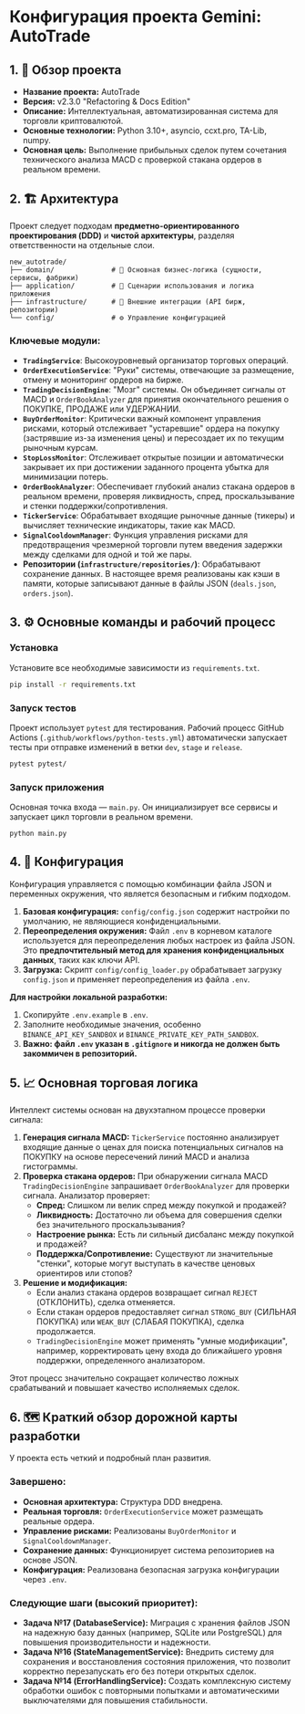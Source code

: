 # Конфигурация проекта Gemini: AutoTrade

## 1. 🎯 Обзор проекта

- **Название проекта:** AutoTrade
- **Версия:** v2.3.0 "Refactoring & Docs Edition"
- **Описание:** Интеллектуальная, автоматизированная система для торговли криптовалютой.
- **Основные технологии:** Python 3.10+, asyncio, ccxt.pro, TA-Lib, numpy.
- **Основная цель:** Выполнение прибыльных сделок путем сочетания технического анализа MACD с проверкой стакана ордеров в реальном времени.

## 2. 🏗️ Архитектура

Проект следует подходам **предметно-ориентированного проектирования (DDD)** и **чистой архитектуры**, разделяя ответственности на отдельные слои.

```
new_autotrade/
├── domain/              # 🧠 Основная бизнес-логика (сущности, сервисы, фабрики)
├── application/         # 🚀 Сценарии использования и логика приложения
├── infrastructure/      # 🔌 Внешние интеграции (API бирж, репозитории)
└── config/              # ⚙️ Управление конфигурацией
```

### Ключевые модули:
- **`TradingService`**: Высокоуровневый организатор торговых операций.
- **`OrderExecutionService`**: "Руки" системы, отвечающие за размещение, отмену и мониторинг ордеров на бирже.
- **`TradingDecisionEngine`**: "Мозг" системы. Он объединяет сигналы от MACD и `OrderBookAnalyzer` для принятия окончательного решения о ПОКУПКЕ, ПРОДАЖЕ или УДЕРЖАНИИ.
- **`BuyOrderMonitor`**: Критически важный компонент управления рисками, который отслеживает "устаревшие" ордера на покупку (застрявшие из-за изменения цены) и пересоздает их по текущим рыночным курсам.
- **`StopLossMonitor`**: Отслеживает открытые позиции и автоматически закрывает их при достижении заданного процента убытка для минимизации потерь.
- **`OrderBookAnalyzer`**: Обеспечивает глубокий анализ стакана ордеров в реальном времени, проверяя ликвидность, спред, проскальзывание и стенки поддержки/сопротивления.
- **`TickerService`**: Обрабатывает входящие рыночные данные (тикеры) и вычисляет технические индикаторы, такие как MACD.
- **`SignalCooldownManager`**: Функция управления рисками для предотвращения чрезмерной торговли путем введения задержки между сделками для одной и той же пары.
- **Репозитории (`infrastructure/repositories/`)**: Обрабатывают сохранение данных. В настоящее время реализованы как кэши в памяти, которые записывают данные в файлы JSON (`deals.json`, `orders.json`).

## 3. ⚙️ Основные команды и рабочий процесс

### Установка
Установите все необходимые зависимости из `requirements.txt`.
```bash
pip install -r requirements.txt
```

### Запуск тестов
Проект использует `pytest` для тестирования. Рабочий процесс GitHub Actions (`.github/workflows/python-tests.yml`) автоматически запускает тесты при отправке изменений в ветки `dev`, `stage` и `release`.
```bash
pytest pytest/
```

### Запуск приложения
Основная точка входа — `main.py`. Он инициализирует все сервисы и запускает цикл торговли в реальном времени.
```bash
python main.py
```

## 4. 🔧 Конфигурация

Конфигурация управляется с помощью комбинации файла JSON и переменных окружения, что является безопасным и гибким подходом.

1.  **Базовая конфигурация:** `config/config.json` содержит настройки по умолчанию, не являющиеся конфиденциальными.
2.  **Переопределения окружения:** Файл `.env` в корневом каталоге используется для переопределения любых настроек из файла JSON. Это **предпочтительный метод для хранения конфиденциальных данных**, таких как ключи API.
3.  **Загрузка:** Скрипт `config/config_loader.py` обрабатывает загрузку `config.json` и применяет переопределения из файла `.env`.

**Для настройки локальной разработки:**
1.  Скопируйте `.env.example` в `.env`.
2.  Заполните необходимые значения, особенно `BINANCE_API_KEY_SANDBOX` и `BINANCE_PRIVATE_KEY_PATH_SANDBOX`.
3.  **Важно: файл `.env` указан в `.gitignore` и никогда не должен быть закоммичен в репозиторий.**

## 5. 📈 Основная торговая логика

Интеллект системы основан на двухэтапном процессе проверки сигнала:

1.  **Генерация сигнала MACD:** `TickerService` постоянно анализирует входящие данные о ценах для поиска потенциальных сигналов на ПОКУПКУ на основе пересечений линий MACD и анализа гистограммы.
2.  **Проверка стакана ордеров:** При обнаружении сигнала MACD `TradingDecisionEngine` запрашивает `OrderBookAnalyzer` для проверки сигнала. Анализатор проверяет:
    - **Спред:** Слишком ли велик спред между покупкой и продажей?
    - **Ликвидность:** Достаточно ли объема для совершения сделки без значительного проскальзывания?
    - **Настроение рынка:** Есть ли сильный дисбаланс между покупкой и продажей?
    - **Поддержка/Сопротивление:** Существуют ли значительные "стенки", которые могут выступать в качестве ценовых ориентиров или стопов?
3.  **Решение и модификация:**
    - Если анализ стакана ордеров возвращает сигнал `REJECT` (ОТКЛОНИТЬ), сделка отменяется.
    - Если стакан ордеров предоставляет сигнал `STRONG_BUY` (СИЛЬНАЯ ПОКУПКА) или `WEAK_BUY` (СЛАБАЯ ПОКУПКА), сделка продолжается.
    - `TradingDecisionEngine` может применять "умные модификации", например, корректировать цену входа до ближайшего уровня поддержки, определенного анализатором.

Этот процесс значительно сокращает количество ложных срабатываний и повышает качество исполняемых сделок.

## 6. 🗺️ Краткий обзор дорожной карты разработки

У проекта есть четкий и подробный план развития.

### Завершено:
- **Основная архитектура:** Структура DDD внедрена.
- **Реальная торговля:** `OrderExecutionService` может размещать реальные ордера.
- **Управление рисками:** Реализованы `BuyOrderMonitor` и `SignalCooldownManager`.
- **Сохранение данных:** Функционирует система репозиториев на основе JSON.
- **Конфигурация:** Реализована безопасная загрузка конфигурации через `.env`.

### Следующие шаги (высокий приоритет):
- **Задача №17 (DatabaseService):** Миграция с хранения файлов JSON на надежную базу данных (например, SQLite или PostgreSQL) для повышения производительности и надежности.
- **Задача №16 (StateManagementService):** Внедрить систему для сохранения и восстановления состояния приложения, что позволит корректно перезапускать его без потери открытых сделок.
- **Задача №14 (ErrorHandlingService):** Создать комплексную систему обработки ошибок с повторными попытками и автоматическими выключателями для повышения стабильности.